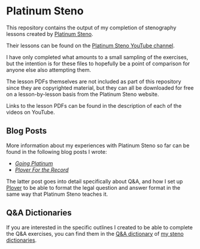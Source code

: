 # Platinum Steno

This repository contains the output of my completion of stenography lessons
created by [Platinum Steno][].

Their lessons can be found on the [Platinum Steno YouTube channel][].

I have only completed what amounts to a small sampling of the exercises, but
the intention is for these files to hopefully be a point of comparison for
anyone else also attempting them.

The lesson PDFs themselves are not included as part of this repository since
they are copyrighted material, but they can all be downloaded for free on a
lesson-by-lesson basis from the Platinum Steno website.

Links to the lesson PDFs can be found in the description of each of the videos
on YouTube.

## Blog Posts

More information about my experiences with Platinum Steno so far can be found
in the following blog posts I wrote:

- _[Going Platinum][]_
- _[Plover For the Record][]_

The latter post goes into detail specifically about Q&A, and how I set up
[Plover][] to be able to format the legal question and answer format in the same
way that Platinum Steno teaches it.

## Q&A Dictionaries

If you are interested in the specific outlines I created to be able to complete
the Q&A exercises, you can find them in the [Q&A dictionary][] of [my steno
dictionaries][].

[Going Platinum]: https://www.paulfioravanti.com/blog/going-platinum/
[my steno dictionaries]: https://github.com/paulfioravanti/steno-dictionaries
[Platinum Steno]: https://platinumsteno.com/
[Platinum Steno YouTube channel]: https://www.youtube.com/channel/UC-bfgyMjBdFuzhuL4Ff6XqA
[Plover]: http://www.openstenoproject.org/plover/
[Plover For the Record]: https://www.paulfioravanti.com/blog/plover-for-the-record/
[Q&A dictionary]: https://github.com/paulfioravanti/steno-dictionaries/blob/main/dictionaries/q-and-a.json
